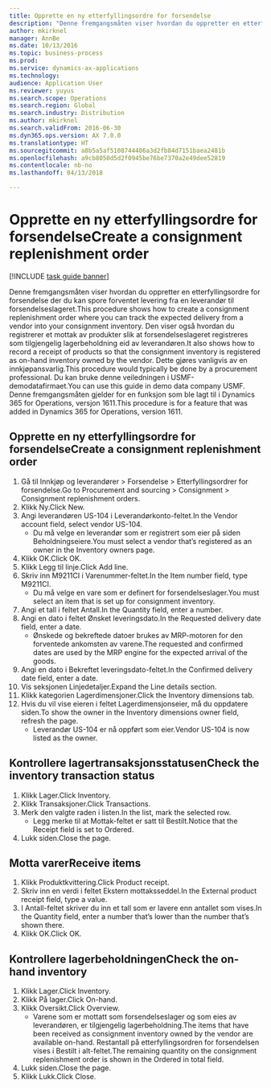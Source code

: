 ```yaml
---
title: Opprette en ny etterfyllingsordre for forsendelse
description: "Denne fremgangsmåten viser hvordan du oppretter en etterfyllingsordre for forsendelse der du kan spore forventet levering fra en leverandør til forsendelseslageret."
author: mkirknel
manager: AnnBe
ms.date: 10/13/2016
ms.topic: business-process
ms.prod: 
ms.service: dynamics-ax-applications
ms.technology: 
audience: Application User
ms.reviewer: yuyus
ms.search.scope: Operations
ms.search.region: Global
ms.search.industry: Distribution
ms.author: mkirknel
ms.search.validFrom: 2016-06-30
ms.dyn365.ops.version: AX 7.0.0
ms.translationtype: HT
ms.sourcegitcommit: a8b5a5af5108744406a3d2fb84d7151baea2481b
ms.openlocfilehash: a9cb8050d5d2f0945be76be7370a2e49dee52819
ms.contentlocale: nb-no
ms.lasthandoff: 04/13/2018

---
```

# <a name="create-a-consignment-replenishment-order"></a><span data-ttu-id="94027-103">Opprette en ny etterfyllingsordre for forsendelse</span><span class="sxs-lookup"><span data-stu-id="94027-103">Create a consignment replenishment order</span></span>

[!INCLUDE [task guide banner](../../includes/task-guide-banner.md)]

<span data-ttu-id="94027-104">Denne fremgangsmåten viser hvordan du oppretter en etterfyllingsordre for forsendelse der du kan spore forventet levering fra en leverandør til forsendelseslageret.</span><span class="sxs-lookup"><span data-stu-id="94027-104">This procedure shows how to create a consignment replenishment order where you can track the expected delivery from a vendor into your consignment inventory.</span></span> <span data-ttu-id="94027-105">Den viser også hvordan du registrerer et mottak av produkter slik at forsendelseslageret registreres som tilgjengelig lagerbeholdning eid av leverandøren.</span><span class="sxs-lookup"><span data-stu-id="94027-105">It also shows how to record a receipt of products so that the consignment inventory is registered as on-hand inventory owned by the vendor.</span></span> <span data-ttu-id="94027-106">Dette gjøres vanligvis av en innkjøpansvarlig.</span><span class="sxs-lookup"><span data-stu-id="94027-106">This procedure would typically be done by a procurement professional.</span></span> <span data-ttu-id="94027-107">Du kan bruke denne veiledningen i USMF-demodatafirmaet.</span><span class="sxs-lookup"><span data-stu-id="94027-107">You can use this guide in demo data company USMF.</span></span> <span data-ttu-id="94027-108">Denne fremgangsmåten gjelder for en funksjon som ble lagt til i Dynamics 365 for Operations, versjon 1611.</span><span class="sxs-lookup"><span data-stu-id="94027-108">This procedure is for a feature that was added in Dynamics 365 for Operations, version 1611.</span></span>




## <a name="create-a-consignment-replenishment-order"></a><span data-ttu-id="94027-109">Opprette en ny etterfyllingsordre for forsendelse</span><span class="sxs-lookup"><span data-stu-id="94027-109">Create a consignment replenishment order</span></span>
1. <span data-ttu-id="94027-110">Gå til Innkjøp og leverandører > Forsendelse > Etterfyllingsordrer for forsendelse.</span><span class="sxs-lookup"><span data-stu-id="94027-110">Go to Procurement and sourcing > Consignment > Consignment replenishment orders.</span></span>
2. <span data-ttu-id="94027-111">Klikk Ny.</span><span class="sxs-lookup"><span data-stu-id="94027-111">Click New.</span></span>
3. <span data-ttu-id="94027-112">Angi leverandøren US-104 i Leverandørkonto-feltet.</span><span class="sxs-lookup"><span data-stu-id="94027-112">In the Vendor account field, select vendor US-104.</span></span>
    * <span data-ttu-id="94027-113">Du må velge en leverandør som er registrert som eier på siden Beholdningseiere.</span><span class="sxs-lookup"><span data-stu-id="94027-113">You must select a vendor that’s registered as an owner in the Inventory owners page.</span></span>  
4. <span data-ttu-id="94027-114">Klikk OK.</span><span class="sxs-lookup"><span data-stu-id="94027-114">Click OK.</span></span>
5. <span data-ttu-id="94027-115">Klikk Legg til linje.</span><span class="sxs-lookup"><span data-stu-id="94027-115">Click Add line.</span></span>
6. <span data-ttu-id="94027-116">Skriv inn M9211CI i Varenummer-feltet.</span><span class="sxs-lookup"><span data-stu-id="94027-116">In the Item number field, type M9211CI.</span></span>
    * <span data-ttu-id="94027-117">Du må velge en vare som er definert for forsendelseslager.</span><span class="sxs-lookup"><span data-stu-id="94027-117">You must select an item that is set up for consignment inventory.</span></span>  
7. <span data-ttu-id="94027-118">Angi et tall i feltet Antall.</span><span class="sxs-lookup"><span data-stu-id="94027-118">In the Quantity field, enter a number.</span></span>
8. <span data-ttu-id="94027-119">Angi en dato i feltet Ønsket leveringsdato.</span><span class="sxs-lookup"><span data-stu-id="94027-119">In the Requested delivery date field, enter a date.</span></span>
    * <span data-ttu-id="94027-120">Ønskede og bekreftede datoer brukes av MRP-motoren for den forventede ankomsten av varene.</span><span class="sxs-lookup"><span data-stu-id="94027-120">The requested and confirmed dates are used by the MRP engine for the expected arrival of the goods.</span></span>  
9. <span data-ttu-id="94027-121">Angi en dato i Bekreftet leveringsdato-feltet.</span><span class="sxs-lookup"><span data-stu-id="94027-121">In the Confirmed delivery date field, enter a date.</span></span>
10. <span data-ttu-id="94027-122">Vis seksjonen Linjedetaljer.</span><span class="sxs-lookup"><span data-stu-id="94027-122">Expand the Line details section.</span></span>
11. <span data-ttu-id="94027-123">Klikk kategorien Lagerdimensjoner.</span><span class="sxs-lookup"><span data-stu-id="94027-123">Click the Inventory dimensions tab.</span></span>
12. <span data-ttu-id="94027-124">Hvis du vil vise eieren i feltet Lagerdimensjonseier, må du oppdatere siden.</span><span class="sxs-lookup"><span data-stu-id="94027-124">To show the owner in the Inventory dimensions owner field, refresh the page.</span></span>
    * <span data-ttu-id="94027-125">Leverandør US-104 er nå oppført som eier.</span><span class="sxs-lookup"><span data-stu-id="94027-125">Vendor US-104 is now listed as the owner.</span></span>  

## <a name="check-the-inventory-transaction-status"></a><span data-ttu-id="94027-126">Kontrollere lagertransaksjonsstatusen</span><span class="sxs-lookup"><span data-stu-id="94027-126">Check the inventory transaction status</span></span>
1. <span data-ttu-id="94027-127">Klikk Lager.</span><span class="sxs-lookup"><span data-stu-id="94027-127">Click Inventory.</span></span>
2. <span data-ttu-id="94027-128">Klikk Transaksjoner.</span><span class="sxs-lookup"><span data-stu-id="94027-128">Click Transactions.</span></span>
3. <span data-ttu-id="94027-129">Merk den valgte raden i listen.</span><span class="sxs-lookup"><span data-stu-id="94027-129">In the list, mark the selected row.</span></span>
    * <span data-ttu-id="94027-130">Legg merke til at Mottak-feltet er satt til Bestilt.</span><span class="sxs-lookup"><span data-stu-id="94027-130">Notice that the Receipt field is set to Ordered.</span></span>  
4. <span data-ttu-id="94027-131">Lukk siden.</span><span class="sxs-lookup"><span data-stu-id="94027-131">Close the page.</span></span>

## <a name="receive-items"></a><span data-ttu-id="94027-132">Motta varer</span><span class="sxs-lookup"><span data-stu-id="94027-132">Receive items</span></span>
1. <span data-ttu-id="94027-133">Klikk Produktkvittering.</span><span class="sxs-lookup"><span data-stu-id="94027-133">Click Product receipt.</span></span>
2. <span data-ttu-id="94027-134">Skriv inn en verdi i feltet Ekstern mottaksseddel.</span><span class="sxs-lookup"><span data-stu-id="94027-134">In the External product receipt field, type a value.</span></span>
3. <span data-ttu-id="94027-135">I Antall-feltet skriver du inn et tall som er lavere enn antallet som vises.</span><span class="sxs-lookup"><span data-stu-id="94027-135">In the Quantity field, enter a number that’s lower than the number that’s shown there.</span></span>
4. <span data-ttu-id="94027-136">Klikk OK.</span><span class="sxs-lookup"><span data-stu-id="94027-136">Click OK.</span></span>

## <a name="check-the-on-hand-inventory"></a><span data-ttu-id="94027-137">Kontrollere lagerbeholdningen</span><span class="sxs-lookup"><span data-stu-id="94027-137">Check the on-hand inventory</span></span>
1. <span data-ttu-id="94027-138">Klikk Lager.</span><span class="sxs-lookup"><span data-stu-id="94027-138">Click Inventory.</span></span>
2. <span data-ttu-id="94027-139">Klikk På lager.</span><span class="sxs-lookup"><span data-stu-id="94027-139">Click On-hand.</span></span>
3. <span data-ttu-id="94027-140">Klikk Oversikt.</span><span class="sxs-lookup"><span data-stu-id="94027-140">Click Overview.</span></span>
    * <span data-ttu-id="94027-141">Varene som er mottatt som forsendelseslager og som eies av leverandøren, er tilgjengelig lagerbeholdning.</span><span class="sxs-lookup"><span data-stu-id="94027-141">The items that have been received as consignment inventory owned by the vendor are available on-hand.</span></span> <span data-ttu-id="94027-142">Restantall på etterfyllingsordren for forsendelsen vises i Bestilt i alt-feltet.</span><span class="sxs-lookup"><span data-stu-id="94027-142">The remaining quantity on the consignment replenishment order is shown in the Ordered in total field.</span></span>  
4. <span data-ttu-id="94027-143">Lukk siden.</span><span class="sxs-lookup"><span data-stu-id="94027-143">Close the page.</span></span>
5. <span data-ttu-id="94027-144">Klikk Lukk.</span><span class="sxs-lookup"><span data-stu-id="94027-144">Click Close.</span></span>

